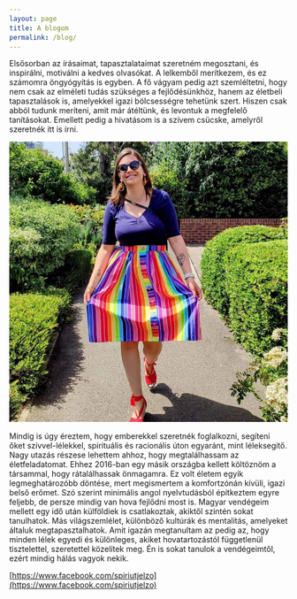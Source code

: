 ```yaml
---
layout: page
title: A blogom
permalink: /blog/
---
```


Elsősorban az írásaimat, tapasztalataimat szeretném megosztani, és inspirálni, motiválni a kedves olvasókat. A lelkemből merítkezem, és ez számomra öngyógyítás is egyben. A fő vágyam pedig azt szemléltetni, hogy nem csak az elméleti tudás szükséges a fejlődésünkhöz, hanem az életbeli tapasztalások is, amelyekkel igazi bölcsességre tehetünk szert. Hiszen csak abból tudunk meríteni, amit már átéltünk, és levontuk a megfelelő tanításokat. Emellett pedig a hivatásom is a szívem csücske, amelyről szeretnék itt is írni. 

![](/assets/img/aniko_blog.jpg)

Mindig is úgy éreztem, hogy emberekkel szeretnék foglalkozni, segíteni őket szívvel-lélekkel, spirituális és racionális úton egyaránt, mint léleksegítő. Nagy utazás részese lehettem ahhoz, hogy megtalálhassam az életfeladatomat. Ehhez 2016-ban egy másik országba kellett költöznöm a társammal, hogy rátalálhassak önmagamra. Ez volt életem egyik legmeghatározóbb döntése, mert megismertem a komfortzónán kívüli, igazi belső erőmet. Szó szerint minimális angol nyelvtudásból építkeztem egyre feljebb, de persze mindig van hova fejlődni most is. Magyar vendégeim mellett egy idő után külföldiek is csatlakoztak, akiktől szintén sokat tanulhatok. Más világszemlélet, különböző kultúrák és mentalitás, amelyeket általuk megtapasztalhatok. Amit igazán megtanultam az pedig az, hogy minden lélek egyedi és különleges, akiket hovatartozástól függetlenül tisztelettel, szeretettel közelítek meg. Én is sokat tanulok a vendégeimtől, ezért mindig hálás vagyok nekik.

[https://www.facebook.com/spiriutjelzo](https://www.facebook.com/spiriutjelzo)
